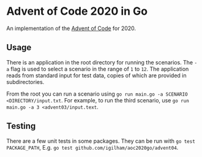 # Advent of Code 2020 in Go

An implementation of the [Advent of Code](https://adventofcode.com/2020) for 2020.

## Usage

There is an application in the root directory for running the scenarios. The `-a` flag is used to select a scenario in the range of `1` to `12`. The application reads from standard input for test data, copies of which are provided in subdirectories.

From the root you can run a scenario using `go run main.go -a SCENARIO <DIRECTORY/input.txt`. For example, to run the third scenario, use `go run main.go -a 3 <advent03/input.text`.

## Testing

There are a few unit tests in some packages. They can be run with `go test PACKAGE_PATH`, E.g. `go test github.com/igilham/aoc2020go/advent04`.

